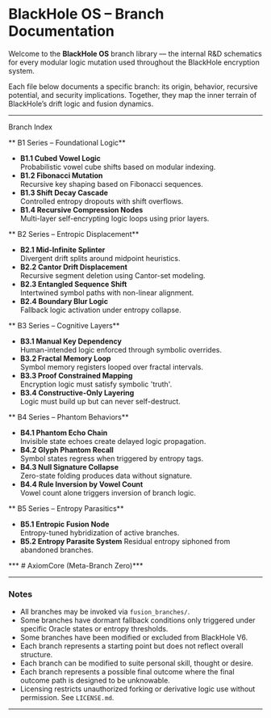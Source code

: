 #  BlackHole OS – Branch Documentation

Welcome to the **BlackHole OS** branch library — the internal R&D schematics for every modular logic mutation used throughout the BlackHole encryption system.

Each file below documents a specific branch: its origin, behavior, recursive potential, and security implications. Together, they map the inner terrain of BlackHole’s drift logic and fusion dynamics.

---

 Branch Index

 ** B1 Series – Foundational Logic**
- **B1.1 Cubed Vowel Logic**  
  Probabilistic vowel cube shifts based on modular indexing.
- **B1.2 Fibonacci Mutation**  
  Recursive key shaping based on Fibonacci sequences.
- **B1.3 Shift Decay Cascade**  
  Controlled entropy dropouts with shift overflows.
- **B1.4 Recursive Compression Nodes**  
  Multi-layer self-encrypting logic loops using prior layers.

 ** B2 Series – Entropic Displacement**
- **B2.1 Mid-Infinite Splinter**  
  Divergent drift splits around midpoint heuristics.
- **B2.2 Cantor Drift Displacement**  
  Recursive segment deletion using Cantor-set modeling.
- **B2.3 Entangled Sequence Shift**  
  Intertwined symbol paths with non-linear alignment.
- **B2.4 Boundary Blur Logic**  
  Fallback logic activation under entropy collapse.

 ** B3 Series – Cognitive Layers**
- **B3.1 Manual Key Dependency**  
  Human-intended logic enforced through symbolic overrides.
- **B3.2 Fractal Memory Loop**  
  Symbol memory registers looped over fractal intervals.
- **B3.3 Proof Constrained Mapping**  
  Encryption logic must satisfy symbolic 'truth'.
- **B3.4 Constructive-Only Layering**  
  Logic must build up but can never self-destruct.

 ** B4 Series – Phantom Behaviors**
- **B4.1 Phantom Echo Chain**  
  Invisible state echoes create delayed logic propagation.
- **B4.2 Glyph Phantom Recall**  
  Symbol states regress when triggered by entropy tags.
- **B4.3 Null Signature Collapse**  
  Zero-state folding produces data without signature.
- **B4.4 Rule Inversion by Vowel Count**  
  Vowel count alone triggers inversion of branch logic.

 ** B5 Series – Entropy Parasitics**
- **B5.1 Entropic Fusion Node**  
  Entropy-tuned hybridization of active branches.
- **B5.2 Entropy Parasite System** 
  Residual entropy siphoned from abandoned branches.

*** # AxiomCore (Meta-Branch Zero)***


---

###  Notes

- All branches may be invoked via `fusion_branches/`.
- Some branches have dormant fallback conditions only triggered under specific Oracle states or entropy thresholds.
- Some branches have been modified or excluded from BlackHole V6.
- Each branch represents a starting point but does not reflect overall structure. 
- Each branch can be modified to suite personal skill, thought or desire.  
- Each branch represents a possible final outcome where the final outcome path is designed to be unknowable. 
- Licensing restricts unauthorized forking or derivative logic use without permission. See `LICENSE.md`.

---



